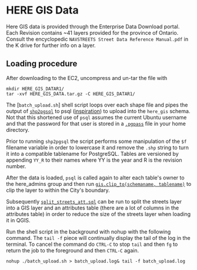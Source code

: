 # HERE GIS Data

Here GIS data is provided through the Enterprise Data Download portal. Each Revision contains ~41 layers provided for the province of Ontario. Consult the encyclopedic `NAVSTREETS Street Data Reference Manual.pdf` in the K drive for further info on a layer.

## Loading procedure 

After downloading to the EC2, uncompress and un-tar the file with
```shell
mkdir HERE_GIS_DATAR1/
tar -xvf HERE_GIS_DATA.tar.gz -C HERE_GIS_DATAR1/
```

The [`batch_upload.sh`] shell script loops over each shape file and pipes the output of [`shp2pgsql`](http://postgis.net/docs/manual-2.1/using_postgis_dbmanagement.html#shp2pgsql_usage) to psql ([inspiration](http://gis.stackexchange.com/a/7806/36886)) to upload into the `here_gis` schema. Not that this shortened use of `psql` assumes the current Ubuntu username and that the password for that user is stored in a [`.pgpass`](https://www.postgresql.org/docs/current/static/libpq-pgpass.html) file in your home directory.

Prior to running `shp2pgsql` the script performs some manipulation of the `$f` filename variable in order to lowercase it and remove the `.shp` string to turn it into a compatible tablename for PostgreSQL. Tables are versioned by appending `YY_R` to their names where YY is the year and R is the revision number.

After the data is loaded, `psql` is called again to alter each table's owner to the here_admins group and then run [`gis.clip_to(schemaname, tablename)`](https://github.com/CityofToronto/bdit_pgutils/blob/master/gis/clip_to) to clip the layer to within the City's boundary. 

Subsequently [`split_streets_att.sql`](split_streets_att.sql) can be run to split the streets layer into a GIS layer and an attributes table (there are a lot of columns in the attributes table) in order to reduce the size of the streets layer when loading it in QGIS.

Run the shell script in the background with nohup with the following command. The `tail -f` piece will continually display the tail of the log in the terminal. To cancel the command do `CTRL-C` to stop `tail` and then `fg` to return the job to the foreground and then `CTRL-C` again.
```shell
nohup ./batch_upload.sh > batch_upload.log& tail -f batch_upload.log
```